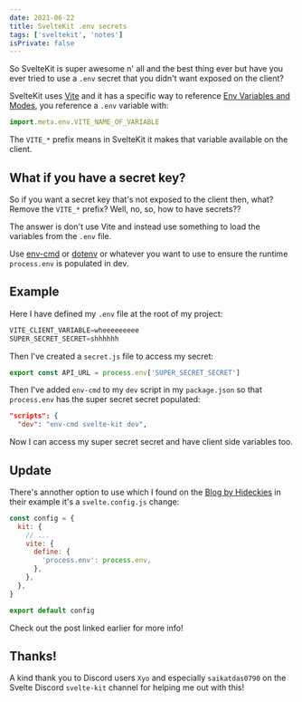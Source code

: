 ```yaml
---
date: 2021-06-22
title: SvelteKit .env secrets
tags: ['sveltekit', 'notes']
isPrivate: false
---
```


So SvelteKit is super awesome n' all and the best thing ever but have
you ever tried to use a `.env` secret that you didn't want exposed on
the client?

SvelteKit uses [Vite] and it has a specific way to reference [Env
Variables and Modes], you reference a `.env` variable with:

```js
import.meta.env.VITE_NAME_OF_VARIABLE
```

The `VITE_*` prefix means in SvelteKit it makes that variable
available on the client.

## What if you have a secret key?

So if you want a secret key that's not exposed to the client then,
what? Remove the `VITE_*` prefix? Well, no, so, how to have secrets??

The answer is don't use Vite and instead use something to load the
variables from the `.env` file.

Use [env-cmd] or [dotenv] or whatever you want to use to ensure the
runtime `process.env` is populated in dev.

## Example

Here I have defined my `.env` file at the root of my project:

```python
VITE_CLIENT_VARIABLE=wheeeeeeeee
SUPER_SECRET_SECRET=shhhhhh
```

Then I've created a `secret.js` file to access my secret:

```js
export const API_URL = process.env['SUPER_SECRET_SECRET']
```

Then I've added `env-cmd` to my `dev` script in my `package.json` so
that `process.env` has the super secret secret populated:

```json
"scripts": {
  "dev": "env-cmd svelte-kit dev",
```

Now I can access my super secret secret and have client side variables
too.

## Update

There's annother option to use which I found on the [Blog by
Hideckies] in their example it's a `svelte.config.js` change:

```js
const config = {
  kit: {
    // ...
    vite: {
      define: {
        'process.env': process.env,
      },
    },
  },
}

export default config
```

Check out the post linked earlier for more info!

## Thanks!

A kind thank you to Discord users `Xyo` and especially `saikatdas0790`
on the Svelte Discord `svelte-kit` channel for helping me out with
this!

[vite]: https://vitejs.dev/
[env variables and modes]:
  https://vitejs.dev/guide/env-and-mode.html#env-variables
[env-cmd]: https://www.npmjs.com/package/env-cmd
[dotenv]: https://www.npmjs.com/package/dotenv
[blog by hideckies]:
  https://blog.hdks.org/Environment-Variables-in-SvelteKit-and-Vercel/
